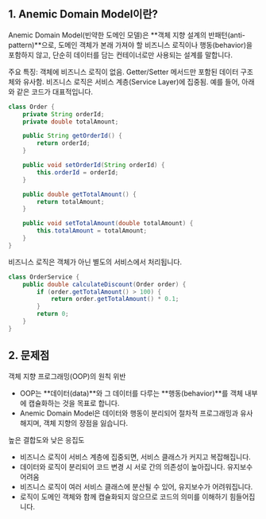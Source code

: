 ## 1. Anemic Domain Model이란?

Anemic Domain Model(빈약한 도메인 모델)은 **객체 지향 설계의 반패턴(anti-pattern)**으로, 도메인 객체가 본래 가져야 할 비즈니스 로직이나 행동(behavior)을 포함하지 않고, 단순히 데이터를 담는 컨테이너로만 사용되는 설계를 말합니다.

주요 특징:
객체에 비즈니스 로직이 없음.
Getter/Setter 메서드만 포함된 데이터 구조체와 유사함.
비즈니스 로직은 서비스 계층(Service Layer)에 집중됨.
예를 들어, 아래와 같은 코드가 대표적입니다.

```java
class Order {
    private String orderId;
    private double totalAmount;

    public String getOrderId() {
        return orderId;
    }

    public void setOrderId(String orderId) {
        this.orderId = orderId;
    }

    public double getTotalAmount() {
        return totalAmount;
    }

    public void setTotalAmount(double totalAmount) {
        this.totalAmount = totalAmount;
    }
}
```

비즈니스 로직은 객체가 아닌 별도의 서비스에서 처리됩니다.

```java
class OrderService {
    public double calculateDiscount(Order order) {
        if (order.getTotalAmount() > 100) {
            return order.getTotalAmount() * 0.1;
        }
        return 0;
    }
}

```

## 2. 문제점

객체 지향 프로그래밍(OOP)의 원칙 위반

- OOP는 **데이터(data)**와 그 데이터를 다루는 **행동(behavior)**를 객체 내부에 캡슐화하는 것을 목표로 합니다.
- Anemic Domain Model은 데이터와 행동이 분리되어 절차적 프로그래밍과 유사해지며, 객체 지향의 장점을 잃습니다.

높은 결합도와 낮은 응집도

- 비즈니스 로직이 서비스 계층에 집중되면, 서비스 클래스가 커지고 복잡해집니다.
- 데이터와 로직이 분리되어 코드 변경 시 서로 간의 의존성이 높아집니다.
  유지보수 어려움
- 비즈니스 로직이 여러 서비스 클래스에 분산될 수 있어, 유지보수가 어려워집니다.
- 로직이 도메인 객체와 함께 캡슐화되지 않으므로 코드의 의미를 이해하기 힘들어집니다.
